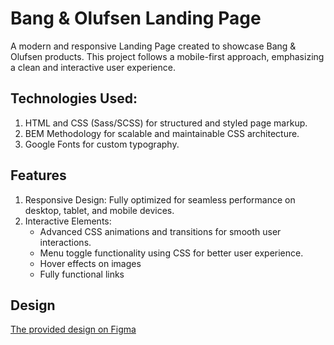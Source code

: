 # Bang & Olufsen Landing Page

A modern and responsive Landing Page created to showcase Bang & Olufsen products. 
This project follows a mobile-first approach, emphasizing a clean and interactive user experience.

## Technologies Used:
1. HTML and CSS (Sass/SCSS) for structured and styled page markup.
2. BEM Methodology for scalable and maintainable CSS architecture.
3. Google Fonts for custom typography.

## Features 
1. Responsive Design: Fully optimized for seamless performance on desktop, tablet, and mobile devices.
2. Interactive Elements:
   - Advanced CSS animations and transitions for smooth user interactions.
   - Menu toggle functionality using CSS for better user experience.
   - Hover effects on images
   - Fully functional links

## Design
[The provided design on Figma](https://www.figma.com/design/DtkQmQ797hk0nI4KfMi2Uq/BOSE-New-Version?node-id=6817-212&t=tRsToKkj862XH6dc-0)
